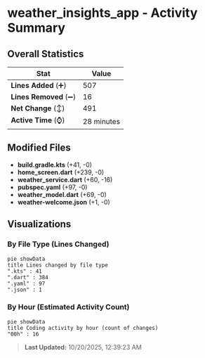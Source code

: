 # weather_insights_app - Activity Summary 

## Overall Statistics

| Stat                   | Value                                                             |
| ---------------------- | ----------------------------------------------------------------- |
| **Lines Added** (➕)   | 507                                          |
| **Lines Removed** (➖) | 16                                        |
| **Net Change** (↕)    | 491                |
| **Active Time** (⌚)   | 28 minutes |


## Modified Files
- **build.gradle.kts** (+41, -0)
- **home_screen.dart** (+239, -0)
- **weather_service.dart** (+60, -16)
- **pubspec.yaml** (+97, -0)
- **weather_model.dart** (+69, -0)
- **weather-welcome.json** (+1, -0)

## Visualizations

### By File Type (Lines Changed)

```mermaid
pie showData
title Lines changed by file type
".kts" : 41
".dart" : 384
".yaml" : 97
".json" : 1
```

### By Hour (Estimated Activity Count)

```mermaid
pie showData
title Coding activity by hour (count of changes)
"00h" : 16
```


> **Last Updated:** 10/20/2025, 12:39:23 AM